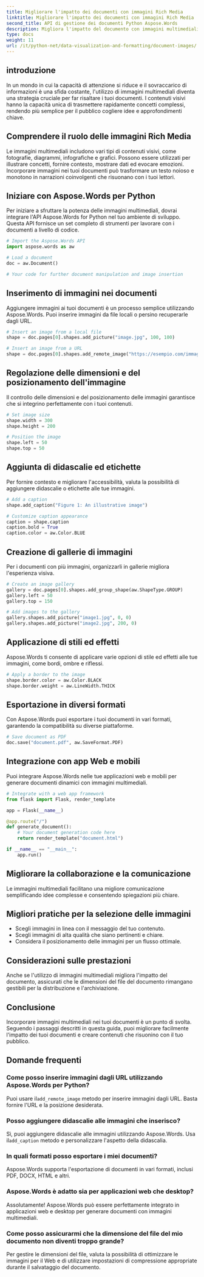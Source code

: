 ```yaml
---
title: Migliorare l'impatto dei documenti con immagini Rich Media
linktitle: Migliorare l'impatto dei documenti con immagini Rich Media
second_title: API di gestione dei documenti Python Aspose.Words
description: Migliora l'impatto del documento con immagini multimediali utilizzando Aspose.Words per Python. Scopri come inserire, definire lo stile e ottimizzare le immagini passo dopo passo.
type: docs
weight: 11
url: /it/python-net/data-visualization-and-formatting/document-images/
---
```


## introduzione

In un mondo in cui la capacità di attenzione si riduce e il sovraccarico di informazioni è una sfida costante, l'utilizzo di immagini multimediali diventa una strategia cruciale per far risaltare i tuoi documenti. I contenuti visivi hanno la capacità unica di trasmettere rapidamente concetti complessi, rendendo più semplice per il pubblico cogliere idee e approfondimenti chiave.

## Comprendere il ruolo delle immagini Rich Media

Le immagini multimediali includono vari tipi di contenuti visivi, come fotografie, diagrammi, infografiche e grafici. Possono essere utilizzati per illustrare concetti, fornire contesto, mostrare dati ed evocare emozioni. Incorporare immagini nei tuoi documenti può trasformare un testo noioso e monotono in narrazioni coinvolgenti che risuonano con i tuoi lettori.

## Iniziare con Aspose.Words per Python

Per iniziare a sfruttare la potenza delle immagini multimediali, dovrai integrare l'API Aspose.Words for Python nel tuo ambiente di sviluppo. Questa API fornisce un set completo di strumenti per lavorare con i documenti a livello di codice.

```python
# Import the Aspose.Words API
import aspose.words as aw

# Load a document
doc = aw.Document()

# Your code for further document manipulation and image insertion
```

## Inserimento di immagini nei documenti

Aggiungere immagini ai tuoi documenti è un processo semplice utilizzando Aspose.Words. Puoi inserire immagini da file locali o persino recuperarle dagli URL.

```python
# Insert an image from a local file
shape = doc.pages[0].shapes.add_picture("image.jpg", 100, 100)

# Insert an image from a URL
shape = doc.pages[0].shapes.add_remote_image("https://esempio.com/immagine.jpg", 100, 100)
```

## Regolazione delle dimensioni e del posizionamento dell'immagine

Il controllo delle dimensioni e del posizionamento delle immagini garantisce che si integrino perfettamente con i tuoi contenuti.

```python
# Set image size
shape.width = 300
shape.height = 200

# Position the image
shape.left = 50
shape.top = 50
```

## Aggiunta di didascalie ed etichette

Per fornire contesto e migliorare l'accessibilità, valuta la possibilità di aggiungere didascalie o etichette alle tue immagini.

```python
# Add a caption
shape.add_caption("Figure 1: An illustrative image")

# Customize caption appearance
caption = shape.caption
caption.bold = True
caption.color = aw.Color.BLUE
```

## Creazione di gallerie di immagini

Per i documenti con più immagini, organizzarli in gallerie migliora l'esperienza visiva.

```python
# Create an image gallery
gallery = doc.pages[0].shapes.add_group_shape(aw.ShapeType.GROUP)
gallery.left = 50
gallery.top = 150

# Add images to the gallery
gallery.shapes.add_picture("image1.jpg", 0, 0)
gallery.shapes.add_picture("image2.jpg", 200, 0)
```

## Applicazione di stili ed effetti

Aspose.Words ti consente di applicare varie opzioni di stile ed effetti alle tue immagini, come bordi, ombre e riflessi.

```python
# Apply a border to the image
shape.border.color = aw.Color.BLACK
shape.border.weight = aw.LineWidth.THICK
```

## Esportazione in diversi formati

Con Aspose.Words puoi esportare i tuoi documenti in vari formati, garantendo la compatibilità su diverse piattaforme.

```python
# Save document as PDF
doc.save("document.pdf", aw.SaveFormat.PDF)
```

## Integrazione con app Web e mobili

Puoi integrare Aspose.Words nelle tue applicazioni web e mobili per generare documenti dinamici con immagini multimediali.

```python
# Integrate with a web app framework
from flask import Flask, render_template

app = Flask(__name__)

@app.route("/")
def generate_document():
    # Your document generation code here
    return render_template("document.html")

if __name__ == "__main__":
    app.run()
```

## Migliorare la collaborazione e la comunicazione

Le immagini multimediali facilitano una migliore comunicazione semplificando idee complesse e consentendo spiegazioni più chiare.

## Migliori pratiche per la selezione delle immagini

- Scegli immagini in linea con il messaggio del tuo contenuto.
- Scegli immagini di alta qualità che siano pertinenti e chiare.
- Considera il posizionamento delle immagini per un flusso ottimale.

## Considerazioni sulle prestazioni

Anche se l'utilizzo di immagini multimediali migliora l'impatto del documento, assicurati che le dimensioni del file del documento rimangano gestibili per la distribuzione e l'archiviazione.

## Conclusione

Incorporare immagini multimediali nei tuoi documenti è un punto di svolta. Seguendo i passaggi descritti in questa guida, puoi migliorare facilmente l'impatto dei tuoi documenti e creare contenuti che risuonino con il tuo pubblico.

## Domande frequenti

### Come posso inserire immagini dagli URL utilizzando Aspose.Words per Python?

 Puoi usare il`add_remote_image` metodo per inserire immagini dagli URL. Basta fornire l'URL e la posizione desiderata.

### Posso aggiungere didascalie alle immagini che inserisco?

 Sì, puoi aggiungere didascalie alle immagini utilizzando Aspose.Words. Usa il`add_caption` metodo e personalizzare l'aspetto della didascalia.

### In quali formati posso esportare i miei documenti?

Aspose.Words supporta l'esportazione di documenti in vari formati, inclusi PDF, DOCX, HTML e altri.

### Aspose.Words è adatto sia per applicazioni web che desktop?

Assolutamente! Aspose.Words può essere perfettamente integrato in applicazioni web e desktop per generare documenti con immagini multimediali.

### Come posso assicurarmi che la dimensione del file del mio documento non diventi troppo grande?

Per gestire le dimensioni del file, valuta la possibilità di ottimizzare le immagini per il Web e di utilizzare impostazioni di compressione appropriate durante il salvataggio del documento.
